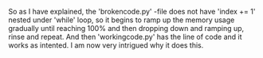 So as I have explained, the 'brokencode.py' -file does not have 'index += 1' nested under 'while' loop, so it begins to ramp up the memory usage gradually until reaching 100% and then dropping down and ramping up, rinse and repeat. And then 'workingcode.py' has the line of code and it works as intented. I am now very  intrigued why it does this.

